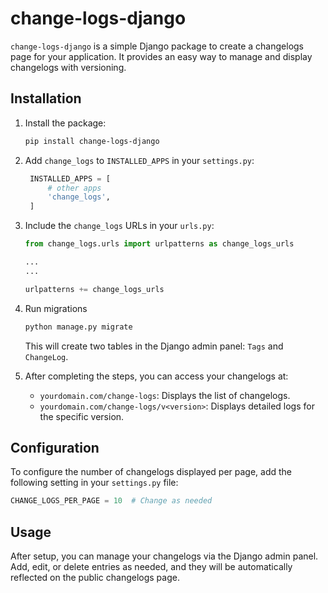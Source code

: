 # change-logs-django

`change-logs-django` is a simple Django package to create a changelogs page for your application. It provides an easy way to manage and display changelogs with versioning.

## Installation

1. Install the package:
   ```bash
   pip install change-logs-django
   ```

2. Add `change_logs` to `INSTALLED_APPS` in your `settings.py`:
   ```py
    INSTALLED_APPS = [
        # other apps
        'change_logs',
    ]
   ```

3. Include the `change_logs` URLs in your `urls.py`:
   ```py
   from change_logs.urls import urlpatterns as change_logs_urls

   ...
   ...

   urlpatterns += change_logs_urls
   ```

4. Run migrations
   ```bash
   python manage.py migrate
   ```
   This will create two tables in the Django admin panel: `Tags` and `ChangeLog`.

5. After completing the steps, you can access your changelogs at:
   - `yourdomain.com/change-logs`: Displays the list of changelogs.
   - `yourdomain.com/change-logs/v<version>`: Displays detailed logs for the specific version.

## Configuration
To configure the number of changelogs displayed per page, add the following setting in your `settings.py` file:
```py
CHANGE_LOGS_PER_PAGE = 10  # Change as needed
```

## Usage
After setup, you can manage your changelogs via the Django admin panel. Add, edit, or delete entries as needed, and they will be automatically reflected on the public changelogs page.
